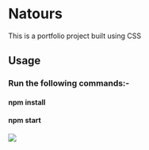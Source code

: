 # Natours

This is a portfolio project built using CSS

## Usage
### Run the following commands:-
#### npm install
#### npm start

![](img/Natours.png)
